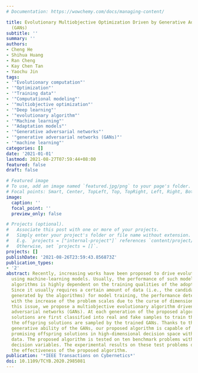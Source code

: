 ```yaml
---
# Documentation: https://wowchemy.com/docs/managing-content/

title: Evolutionary Multiobjective Optimization Driven by Generative Adversarial Networks
  (GANs)
subtitle: ''
summary: ''
authors:
- Cheng He
- Shihua Huang
- Ran Cheng
- Kay Chen Tan
- Yaochu Jin
tags:
- '"Evolutionary computation"'
- '"Optimization"'
- '"Training data"'
- '"Computational modeling"'
- '"multiobjective optimization"'
- '"Deep learning"'
- '"evolutionary algorithm"'
- '"Machine learning"'
- '"Adaptation models"'
- '"Generative adversarial networks"'
- '"generative adversarial networks (GANs)"'
- '"machine learning"'
categories: []
date: '2021-01-01'
lastmod: 2021-08-27T07:59:44+08:00
featured: false
draft: false

# Featured image
# To use, add an image named `featured.jpg/png` to your page's folder.
# Focal points: Smart, Center, TopLeft, Top, TopRight, Left, Right, BottomLeft, Bottom, BottomRight.
image:
  caption: ''
  focal_point: ''
  preview_only: false

# Projects (optional).
#   Associate this post with one or more of your projects.
#   Simply enter your project's folder or file name without extension.
#   E.g. `projects = ["internal-project"]` references `content/project/deep-learning/index.md`.
#   Otherwise, set `projects = []`.
projects: []
publishDate: '2021-08-26T23:59:43.856873Z'
publication_types:
- '2'
abstract: Recently, increasing works have been proposed to drive evolutionary algorithms
  using machine-learning models. Usually, the performance of such model-based evolutionary
  algorithms is highly dependent on the training qualities of the adopted models.
  Since it usually requires a certain amount of data (i.e., the candidate solutions
  generated by the algorithms) for model training, the performance deteriorates rapidly
  with the increase of the problem scales due to the curse of dimensionality. To address
  this issue, we propose a multiobjective evolutionary algorithm driven by the generative
  adversarial networks (GANs). At each generation of the proposed algorithm, the parent
  solutions are first classified into real and fake samples to train the GANs; then
  the offspring solutions are sampled by the trained GANs. Thanks to the powerful
  generative ability of the GANs, our proposed algorithm is capable of generating
  promising offspring solutions in high-dimensional decision space with limited training
  data. The proposed algorithm is tested on ten benchmark problems with up to 200
  decision variables. The experimental results on these test problems demonstrate
  the effectiveness of the proposed algorithm.
publication: '*IEEE Transactions on Cybernetics*'
doi: 10.1109/TCYB.2020.2985081
---
```

